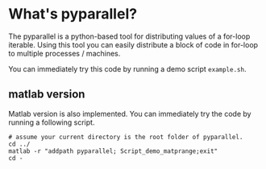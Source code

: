 # What's pyparallel?
The pyparallel is a python-based tool for distributing values of a for-loop iterable.
Using this tool you can easily distribute a block of code in for-loop to multiple processes / machines.

You can immediately try this code by running a demo script `example.sh`.

## matlab version
Matlab version is also implemented.
You can immediately try the code by running a following script.

```
# assume your current directory is the root folder of pyparallel.
cd ../
matlab -r "addpath pyparallel; Script_demo_matprange;exit"
cd -
```
